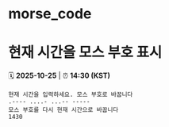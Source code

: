 # morse_code
# 현재 시간을 모스 부호 표시
<!-- MORSE_TIME_START -->
🗓️ **2025-10-25** | ⏰ **14:30 (KST)**

```
현재 시간을 입력하세요. 모스 부호로 바꿉니다
.---- ....- ...-- -----
모스 부호를 다시 현재 시간으로 바꿉니다
1430
```
<!-- MORSE_TIME_END -->

